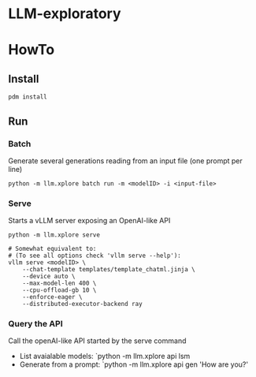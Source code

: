 # LLM-exploratory


# HowTo

## Install

```shell
pdm install
```


## Run

### Batch

Generate several generations reading from an input file (one prompt per line)

```shell
python -m llm.xplore batch run -m <modelID> -i <input-file>
```

### Serve

Starts a vLLM server exposing an OpenAI-like API

```shell
python -m llm.xplore serve

# Somewhat equivalent to:
# (To see all options check 'vllm serve --help'):
vllm serve <modelID> \
    --chat-template templates/template_chatml.jinja \
    --device auto \
    --max-model-len 400 \
    --cpu-offload-gb 10 \
    --enforce-eager \
    --distributed-executor-backend ray
```

### Query the API

Call the openAI-like API started by the serve command

 - List avaialable models: `python -m llm.xplore api lsm
 - Generate from a prompt: `python -m llm.xplore api gen 'How are you?'
